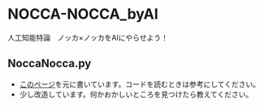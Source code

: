 # NOCCA-NOCCA_byAI
人工知能特論　ノッカ×ノッカをAIにやらせよう！

## NoccaNocca.py
* [このページ](https://withcation.com/2020/11/22/nocca-nocca-python#outline__3_1)を元に書いています。コードを読むときは参考にしてください。
* 少し改造しています。何かおかしいところを見つけたら教えてください。
